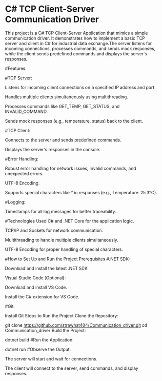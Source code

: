 # C# TCP Client-Server Communication Driver
This project is a C# TCP Client-Server Application that mimics a simple communication driver. It demonstrates how to implement a basic TCP server and client in C# for industrial data exchange.The server listens for incoming connections, processes commands, and sends mock responses, while the client sends predefined commands and displays the server's responses.

#Features

#TCP Server:

Listens for incoming client connections on a specified IP address and port.

Handles multiple clients simultaneously using multithreading.

Processes commands like GET_TEMP, GET_STATUS, and INVALID_COMMAND.

Sends mock responses (e.g., temperature, status) back to the client.

#TCP Client:

Connects to the server and sends predefined commands.

Displays the server's responses in the console.

#Error Handling:

Robust error handling for network issues, invalid commands, and unexpected errors.

UTF-8 Encoding:

Supports special characters like ° in responses (e.g., Temperature: 25.3°C).

#Logging:

Timestamps for all log messages for better traceability.

#Technologies Used
C# and .NET Core for the application logic.

TCP/IP and Sockets for network communication.

Multithreading to handle multiple clients simultaneously.

UTF-8 Encoding for proper handling of special characters.

#How to Set Up and Run the Project
Prerequisites
#.NET SDK:

Download and install the latest .NET SDK 

Visual Studio Code (Optional):

Download and install VS Code.

Install the C# extension for VS Code.

#Git:

Install Git
Steps to Run the Project
Clone the Repository:

git clone https://github.com/strawhat404/Communication_driver.git
cd Communication_driver
Build the Project:

dotnet build
#Run the Application:

dotnet run
#Observe the Output:

The server will start and wait for connections.

The client will connect to the server, send commands, and display responses.

